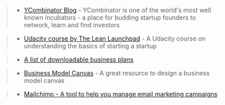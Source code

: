 > - [YCombinator Blog](https://blog.ycombinator.com/) - YCombinator is one of the world's most well known incubators - a place for budding startup founders to network, learn 
> and find investors

> - [Udacity course by The Lean Launchpad](https://www.udacity.com/course/how-to-build-a-startup--ep245) - A Udacity course on understanding the basics of starting a startup

> - [A list of downloadable business plans](https://articles.bplans.com/writing-a-business-plan/)

> - [Business Model Canvas](https://www.strategyzer.com/canvas/business-model-canvas) - A great resource to design a business model canvas

> - [Mailchimp - A tool to help you manage email marketing campaigns](https://mailchimp.com/)

